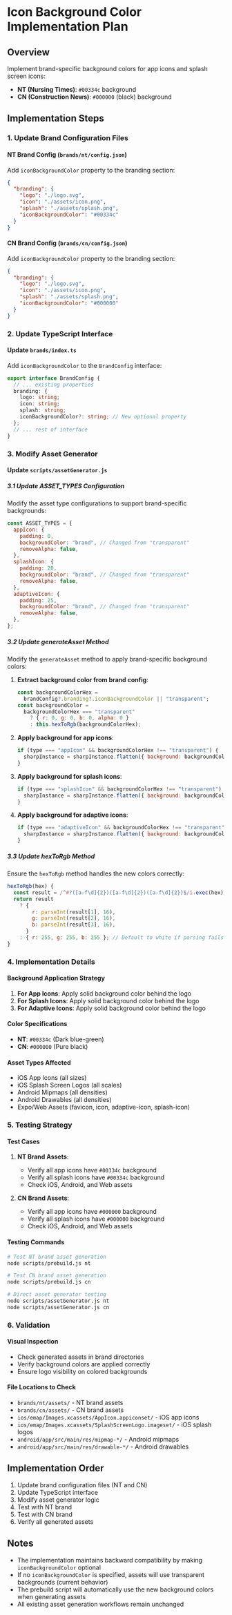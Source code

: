 # Icon Background Color Implementation Plan

## Overview

Implement brand-specific background colors for app icons and splash screen icons:

- **NT (Nursing Times)**: `#00334c` background
- **CN (Construction News)**: `#000000` (black) background

## Implementation Steps

### 1. Update Brand Configuration Files

#### NT Brand Config (`brands/nt/config.json`)

Add `iconBackgroundColor` property to the branding section:

```json
{
  "branding": {
    "logo": "./logo.svg",
    "icon": "./assets/icon.png",
    "splash": "./assets/splash.png",
    "iconBackgroundColor": "#00334c"
  }
}
```

#### CN Brand Config (`brands/cn/config.json`)

Add `iconBackgroundColor` property to the branding section:

```json
{
  "branding": {
    "logo": "./logo.svg",
    "icon": "./assets/icon.png",
    "splash": "./assets/splash.png",
    "iconBackgroundColor": "#000000"
  }
}
```

### 2. Update TypeScript Interface

#### Update `brands/index.ts`

Add `iconBackgroundColor` to the `BrandConfig` interface:

```typescript
export interface BrandConfig {
  // ... existing properties
  branding: {
    logo: string;
    icon: string;
    splash: string;
    iconBackgroundColor?: string; // New optional property
  };
  // ... rest of interface
}
```

### 3. Modify Asset Generator

#### Update `scripts/assetGenerator.js`

##### 3.1 Update ASSET_TYPES Configuration

Modify the asset type configurations to support brand-specific backgrounds:

```javascript
const ASSET_TYPES = {
  appIcon: {
    padding: 0,
    backgroundColor: "brand", // Changed from "transparent"
    removeAlpha: false,
  },
  splashIcon: {
    padding: 20,
    backgroundColor: "brand", // Changed from "transparent"
    removeAlpha: false,
  },
  adaptiveIcon: {
    padding: 25,
    backgroundColor: "brand", // Changed from "transparent"
    removeAlpha: false,
  },
};
```

##### 3.2 Update generateAsset Method

Modify the `generateAsset` method to apply brand-specific background colors:

1. **Extract background color from brand config**:

   ```javascript
   const backgroundColorHex =
     brandConfig?.branding?.iconBackgroundColor || "transparent";
   const backgroundColor =
     backgroundColorHex === "transparent"
       ? { r: 0, g: 0, b: 0, alpha: 0 }
       : this.hexToRgb(backgroundColorHex);
   ```

2. **Apply background for app icons**:

   ```javascript
   if (type === "appIcon" && backgroundColorHex !== "transparent") {
     sharpInstance = sharpInstance.flatten({ background: backgroundColor });
   }
   ```

3. **Apply background for splash icons**:

   ```javascript
   if (type === "splashIcon" && backgroundColorHex !== "transparent") {
     sharpInstance = sharpInstance.flatten({ background: backgroundColor });
   }
   ```

4. **Apply background for adaptive icons**:
   ```javascript
   if (type === "adaptiveIcon" && backgroundColorHex !== "transparent") {
     sharpInstance = sharpInstance.flatten({ background: backgroundColor });
   }
   ```

##### 3.3 Update hexToRgb Method

Ensure the `hexToRgb` method handles the new colors correctly:

```javascript
hexToRgb(hex) {
  const result = /^#?([a-f\d]{2})([a-f\d]{2})([a-f\d]{2})$/i.exec(hex);
  return result
    ? {
        r: parseInt(result[1], 16),
        g: parseInt(result[2], 16),
        b: parseInt(result[3], 16),
      }
    : { r: 255, g: 255, b: 255 }; // Default to white if parsing fails
}
```

### 4. Implementation Details

#### Background Application Strategy

1. **For App Icons**: Apply solid background color behind the logo
2. **For Splash Icons**: Apply solid background color behind the logo
3. **For Adaptive Icons**: Apply solid background color behind the logo

#### Color Specifications

- **NT**: `#00334c` (Dark blue-green)
- **CN**: `#000000` (Pure black)

#### Asset Types Affected

- iOS App Icons (all sizes)
- iOS Splash Screen Logos (all scales)
- Android Mipmaps (all densities)
- Android Drawables (all densities)
- Expo/Web Assets (favicon, icon, adaptive-icon, splash-icon)

### 5. Testing Strategy

#### Test Cases

1. **NT Brand Assets**:

   - Verify all app icons have `#00334c` background
   - Verify all splash icons have `#00334c` background
   - Check iOS, Android, and Web assets

2. **CN Brand Assets**:
   - Verify all app icons have `#000000` background
   - Verify all splash icons have `#000000` background
   - Check iOS, Android, and Web assets

#### Testing Commands

```bash
# Test NT brand asset generation
node scripts/prebuild.js nt

# Test CN brand asset generation
node scripts/prebuild.js cn

# Direct asset generator testing
node scripts/assetGenerator.js nt
node scripts/assetGenerator.js cn
```

### 6. Validation

#### Visual Inspection

- Check generated assets in brand directories
- Verify background colors are applied correctly
- Ensure logo visibility on colored backgrounds

#### File Locations to Check

- `brands/nt/assets/` - NT brand assets
- `brands/cn/assets/` - CN brand assets
- `ios/emap/Images.xcassets/AppIcon.appiconset/` - iOS app icons
- `ios/emap/Images.xcassets/SplashScreenLogo.imageset/` - iOS splash logos
- `android/app/src/main/res/mipmap-*/` - Android mipmaps
- `android/app/src/main/res/drawable-*/` - Android drawables

## Implementation Order

1. Update brand configuration files (NT and CN)
2. Update TypeScript interface
3. Modify asset generator logic
4. Test with NT brand
5. Test with CN brand
6. Verify all generated assets

## Notes

- The implementation maintains backward compatibility by making `iconBackgroundColor` optional
- If no `iconBackgroundColor` is specified, assets will use transparent backgrounds (current behavior)
- The prebuild script will automatically use the new background colors when generating assets
- All existing asset generation workflows remain unchanged
